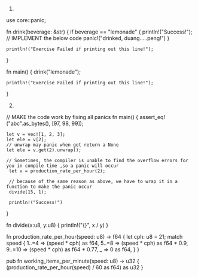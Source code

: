 1.

use core::panic;

fn drink(beverage: &str) {
    if beverage == "lemonade" {
        println!("Success!");
        // IMPLEMENT the below code
        panic!("drinked, duang.....peng!")
     }

    println!("Exercise Failed if printing out this line!");
}

fn main() {
    drink("lemonade");

    println!("Exercise Failed if printing out this line!");
}

2.

// MAKE the code work by fixing all panics
fn main() {
    assert_eq!("abc".as_bytes(), [97, 98, 99]);

    let v = vec![1, 2, 3];
    let ele = v[2];
    // unwrap may panic when get return a None
    let ele = v.get(2).unwrap();

    // Sometimes, the compiler is unable to find the overflow errors for you in compile time ,so a panic will occur
     let v = production_rate_per_hour(2);

     // because of the same reason as above, we have to wrap it in a function to make the panic occur
     divide(15, 1);

     println!("Success!")
}

fn divide(x:u8, y:u8) {
    println!("{}", x / y)
}

fn production_rate_per_hour(speed: u8) -> f64 {
    let cph: u8 = 21;
    match speed {
        1..=4 => (speed * cph) as f64,
        5..=8 => (speed * cph) as f64 * 0.9,
        9..=10 => (speed * cph) as f64 * 0.77,
        _ => 0 as f64,
    }
}

pub fn working_items_per_minute(speed: u8) -> u32 {
    (production_rate_per_hour(speed) / 60 as f64) as u32
}
